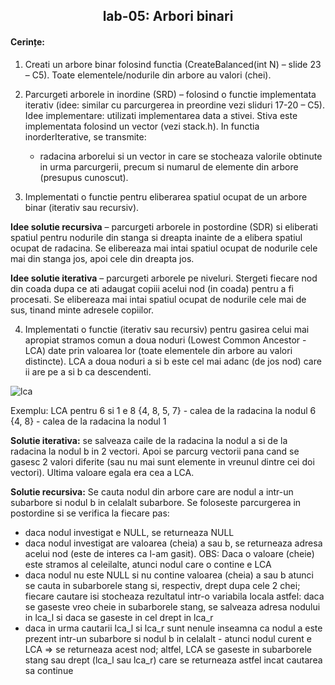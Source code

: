 <h2 align="center">
 lab-05: Arbori binari
</h2>

<h4>Cerințe:</h4>

1. Creati un arbore binar folosind functia (CreateBalanced(int N) – slide 23 – C5). Toate elementele/nodurile din arbore au valori (chei).

2. Parcurgeti arborele in inordine (SRD) – folosind o functie implementata iterativ (idee: similar cu parcurgerea in preordine vezi sliduri 17-20 – C5).
Idee implementare: utilizati implementarea data a stivei.
Stiva este implementata folosind un vector (vezi stack.h). In functia inorderIterative, se transmite:
    * radacina arborelui si un vector in care se stocheaza valorile obtinute in urma parcurgerii, precum si numarul de elemente din arbore (presupus cunoscut).

3. Implementati o functie pentru eliberarea spatiul ocupat de un arbore binar (iterativ sau recursiv).

**Idee solutie recursiva** – parcurgeti arborele in postordine (SDR) si eliberati spatiul pentru nodurile din stanga si dreapta inainte de a elibera spatiul ocupat de radacina. Se elibereaza mai intai spatiul ocupat de nodurile cele mai din stanga jos, apoi cele din dreapta jos.

**Idee solutie iterativa** – parcurgeti arborele pe niveluri. Stergeti fiecare nod din coada dupa ce ati adaugat copiii acelui nod (in coada) pentru a fi procesati. Se elibereaza mai intai spatiul  ocupat de nodurile cele mai de sus, tinand minte adresele copiilor.

4. Implementati o functie (iterativ sau recursiv) pentru gasirea celui mai apropiat stramos comun  a doua noduri (Lowest Common Ancestor - LCA) date prin valoarea lor (toate elementele din arbore au valori distincte).
LCA a doua noduri a si b este cel mai adanc (de jos nod) care ii are pe a si b ca descendenti.

![lca](https://user-images.githubusercontent.com/49961252/112722850-64e85e00-8f14-11eb-871f-80dcce5dfe74.png)

Exemplu: LCA pentru 6 si 1 e 8
{4, 8, 5, 7} - calea de la radacina la nodul 6
{4, 8}  - calea de la radacina la nodul 1

**Solutie iterativa:** se salveaza caile de la radacina la nodul a si de la radacina la nodul b in 2 vectori. 
Apoi se parcurg vectorii pana cand se gasesc 2 valori diferite (sau nu mai sunt elemente in vreunul dintre cei doi vectori). Ultima valoare egala era cea a LCA. 

**Solutie recursiva:** Se cauta nodul din arbore care are nodul a intr-un subarbore si nodul b in celalalt subarbore.
Se foloseste parcurgerea in postordine si se verifica la fiecare pas:
- daca nodul investigat e NULL, se returneaza NULL 
- daca nodul investigat are valoarea (cheia) a sau b, se returneaza adresa acelui nod (este de interes ca l-am gasit). OBS: Daca o valoare (cheie) este stramos al celeilalte, atunci nodul care o contine e LCA
- daca nodul nu este NULL si nu contine valoarea (cheia) a sau b atunci se cauta in subarborele stang si, respectiv, drept dupa cele 2 chei; fiecare cautare isi stocheaza rezultatul intr-o variabila locala astfel: daca se gaseste vreo cheie in subarborele stang, se salveaza adresa nodului in lca_l si daca se gaseste in cel drept in lca_r
- daca in urma cautarii lca_l si lca_r sunt nenule inseamna ca nodul a este prezent intr-un subarbore si nodul b in celalalt - atunci nodul curent e LCA => se returneaza acest nod; altfel, LCA se gaseste in subarborele stang sau drept (lca_l sau lca_r) care se returneaza astfel incat cautarea sa continue






